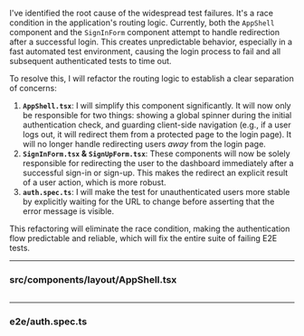 I've identified the root cause of the widespread test failures. It's a race condition in the application's routing logic. Currently, both the `AppShell` component and the `SignInForm` component attempt to handle redirection after a successful login. This creates unpredictable behavior, especially in a fast automated test environment, causing the login process to fail and all subsequent authenticated tests to time out.

To resolve this, I will refactor the routing logic to establish a clear separation of concerns:

1.  **`AppShell.tsx`**: I will simplify this component significantly. It will now only be responsible for two things: showing a global spinner during the initial authentication check, and guarding client-side navigation (e.g., if a user logs out, it will redirect them from a protected page to the login page). It will no longer handle redirecting users *away* from the login page.
2.  **`SignInForm.tsx` & `SignUpForm.tsx`**: These components will now be solely responsible for redirecting the user to the dashboard immediately after a successful sign-in or sign-up. This makes the redirect an explicit result of a user action, which is more robust.
3.  **`auth.spec.ts`**: I will make the test for unauthenticated users more stable by explicitly waiting for the URL to change before asserting that the error message is visible.

This refactoring will eliminate the race condition, making the authentication flow predictable and reliable, which will fix the entire suite of failing E2E tests.

--------------------------------------------------------------------------------
### src/components/layout/AppShell.tsx
```typescript
```
--------------------------------------------------------------------------------
### e2e/auth.spec.ts
```typescript
```